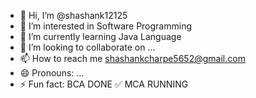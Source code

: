 - 👋 Hi, I’m @shashank12125
- 👀 I’m interested in Software Programming 
- 🌱 I’m currently learning Java Language 
- 💞️ I’m looking to collaborate on ...
- 📫 How to reach me shashankcharpe5652@gmail.com
- 😄 Pronouns: ...
- ⚡ Fun fact: BCA DONE ✅ MCA RUNNING

<!---
shashank12125/shashank12125 is a ✨ special ✨ repository because its `README.md` (this file) appears on your GitHub profile.
You can click the Preview link to take a look at your changes.
--->
